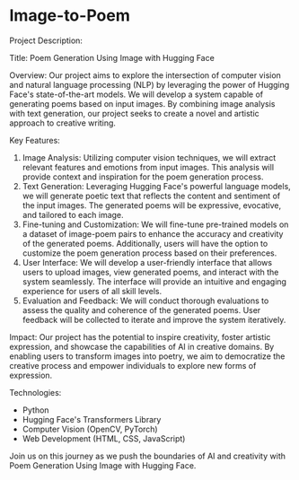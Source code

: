 # Image-to-Poem

Project Description:

Title: Poem Generation Using Image with Hugging Face

Overview:
Our project aims to explore the intersection of computer vision and natural language processing (NLP) by leveraging the power of Hugging Face's state-of-the-art models. We will develop a system capable of generating poems based on input images. By combining image analysis with text generation, our project seeks to create a novel and artistic approach to creative writing.

Key Features:
1. Image Analysis: Utilizing computer vision techniques, we will extract relevant features and emotions from input images. This analysis will provide context and inspiration for the poem generation process.
2. Text Generation: Leveraging Hugging Face's powerful language models, we will generate poetic text that reflects the content and sentiment of the input images. The generated poems will be expressive, evocative, and tailored to each image.
3. Fine-tuning and Customization: We will fine-tune pre-trained models on a dataset of image-poem pairs to enhance the accuracy and creativity of the generated poems. Additionally, users will have the option to customize the poem generation process based on their preferences.
4. User Interface: We will develop a user-friendly interface that allows users to upload images, view generated poems, and interact with the system seamlessly. The interface will provide an intuitive and engaging experience for users of all skill levels.
5. Evaluation and Feedback: We will conduct thorough evaluations to assess the quality and coherence of the generated poems. User feedback will be collected to iterate and improve the system iteratively.

Impact:
Our project has the potential to inspire creativity, foster artistic expression, and showcase the capabilities of AI in creative domains. By enabling users to transform images into poetry, we aim to democratize the creative process and empower individuals to explore new forms of expression.

Technologies:
- Python
- Hugging Face's Transformers Library
- Computer Vision (OpenCV, PyTorch)
- Web Development (HTML, CSS, JavaScript)

Join us on this journey as we push the boundaries of AI and creativity with Poem Generation Using Image with Hugging Face.
